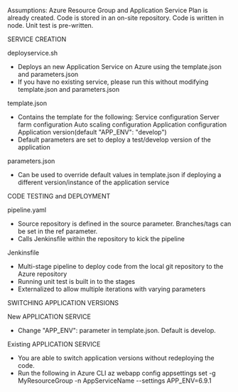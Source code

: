 Assumptions:
Azure Resource Group and Application Service Plan is already created.
Code is stored in an on-site repository.
Code is written in node.
Unit test is pre-written.

SERVICE CREATION

deployservice.sh
- Deploys an new Application Service on Azure using the template.json and parameters.json
- If you have no existing service, please run this without modifying template.json and parameters.json

template.json
- Contains the template for the following:
    Service configuration
    Server farm configuration
    Auto scaling configuration
    Application configuration
    Application version(default "APP_ENV": "develop")
- Default parameters are set to deploy a test/develop version of the application

parameters.json
- Can be used to override default values in template.json if deploying a different version/instance of the application service

CODE TESTING and DEPLOYMENT

pipeline.yaml
- Source repository is defined in the source parameter. Branches/tags can be set in the ref parameter.
- Calls Jenkinsfile within the repository to kick the pipeline

Jenkinsfile
- Multi-stage pipeline to deploy code from the local git repository to the Azure repository
- Running unit test is built in to the stages
- Externalized to allow multiple iterations with varying parameters

SWITCHING APPLICATION VERSIONS

New APPLICATION SERVICE
- Change "APP_ENV": parameter in template.json. Default is develop.

Existing APPLICATION SERVICE
- You are able to switch application versions without redeploying the code.
- Run the following in Azure CLI
  az webapp config appsettings set -g MyResourceGroup -n AppServiceName --settings APP_ENV=6.9.1
